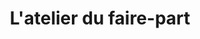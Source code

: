 ---
title: "L'atelier du faire-part"
url: /versailles/latelier-du-faire-part/
shop: Schreibwaren
---